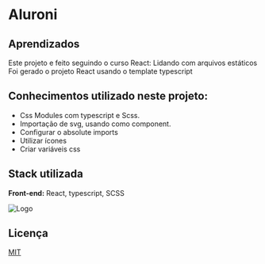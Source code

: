 
# Aluroni






## Aprendizados

Este projeto e feito seguindo o curso React: Lidando com arquivos estáticos
Foi gerado o projeto React usando o template typescript

## Conhecimentos utilizado neste projeto:
- Css Modules com typescript e Scss.
- Importação de svg, usando como component.
- Configurar o absolute imports
- Utilizar ícones
- Criar variáveis css
    

## Stack utilizada

**Front-end:** React, typescript, SCSS



![Logo](https://)


## Licença

[MIT](https://choosealicense.com/licenses/mit/)

